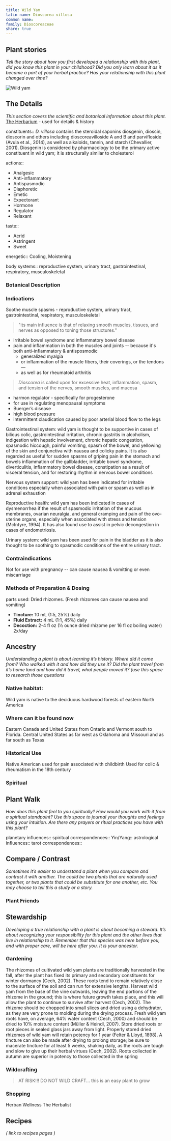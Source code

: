 ```yaml
---
title: Wild Yam
latin name: Dioscorea villosa
common name: 
family: Dioscoreaceae
share: true
---
```

## Plant stories
_Tell the story about how you first developed a relationship with this plant, did you know this plant in your childhood? Did you only learn about it as it became a part of your herbal practice? Has your relationship with this plant changed over time?_

![Wild yam](https://herbarium.theherbalacademy.com/wp-content/uploads/2022/11/Wild-yam-erika5_edited.jpg)
## The Details
_This section covers the scientific and botanical information about this plant._
[The Herbarium](https://herbarium.theherbalacademy.com/monograph/wild-yam/) - used for details & history

constituents::
_D. villosa_ contains the steroidal saponins diosgenin, dioscin, dioscorin and others including dioscoreavilloside A and B and parvifloside (Avula et al., 2014), as well as alkaloids, tannin, and starch (Chevallier, 2001). Diosgenin is considered by pharmacology to be the primary active constituent in wild yam; it is structurally similar to cholesterol

actions::
- Analgesic 
- Anti-inflammatory 
- Antispasmodic 
- Diaphoretic 
- Emetic 
- Expectorant 
- Hormone 
- Regulator 
- Relaxant

taste::
- Acrid 
- Astringent 
- Sweet

energetic:: Cooling, Moistening

body systems:: reproductive system, urinary tract, gastrointestinal, respiratory, musculoskeletal

### Botanical Description



### Indications
Soothe muscle spasms - reproductive system, urinary tract, gastrointestinal, respiratory, musculoskeletal
> "its main influence is that of relaxing smooth muscles, tissues, and nerves as opposed to toning those structures."

- irritable bowel syndrome and inflammatory bowel disease
- pain and inflammation in both the muscles and joints -- because it's both anti-inflammatory & antisposmodic 
	- generalized myalgia
	- or inflammation of the muscle fibers, their coverings, or the tendons—
	- as well as for rheumatoid arthritis
> _Dioscorea_ is called upon for excessive heat, inflammation, spasm, and tension of the nerves, smooth muscles, and mucosa

- harmon regulator - specifically for progesterone
- for use in regulating menopausal symptoms
- Buerger’s disease  
- high blood pressure
- intermittent claudication caused by poor arterial blood flow to the legs 

Gastrointestinal system: wild yam is thought to be supportive in cases of bilious colic, gastrointestinal irritation, chronic gastritis in alcoholism, indigestion with hepatic involvement, chronic hepatic congestion, spasmodic hiccough, painful vomiting, spasm of the bowel, and yellowing of the skin and conjunctiva with nausea and colicky pains. It is also regarded as useful for sudden spasms of griping pain in the stomach and bowels inflammation of the gallbladder, irritable bowel syndrome, diverticulitis, inflammatory bowel disease, constipation as a result of visceral tension, and for restoring rhythm in nervous bowel conditions

Nervous system support: wild yam has been indicated for irritable conditions especially when associated with pain or spasm as well as in adrenal exhaustion

Reproductive health: wild yam has been indicated in cases of dysmenorrhea if the result of spasmodic irritation of the mucous membranes, ovarian neuralgia, and general cramping and pain of the ovo-uterine organs, especially when associated with stress and tension (McIntyre, 1994). It has also found use to assist in pelvic decongestion in cases of endometriosis.

Urinary system: wild yam has been used for pain in the bladder as it is also thought to be soothing to spasmodic conditions of the entire urinary tract.



### Contraindications
Not for use with pregnancy -- can cause nausea & vomitting or even miscarriage

### Methods of Preparation & Dosing
parts used: Dried rhizomes. (Fresh rhizomes can cause nausea and vomiting)
- **Tincture:** 10 mL (1:5, 25%) daily 
- **Fluid Extract:** 4 mL (1:1, 45%) daily 
- **Decoction:** 2-4 fl oz (½ ounce dried rhizome per 16 fl oz boiling water) 2x/day 

## Ancestry
_Understanding a plant is about learning it’s history. Where did it come from? Who walked with it and how did they use it? Did the plant travel from it’s home land and how did it travel, what people moved it? (use this space to research those questions_

### Native habitat:
Wild yam is native to the deciduous hardwood forests of eastern North America

### Where can it be found now
Eastern Canada and United States from Ontario and Vermont south to Florida. Central United States as far west as Oklahoma and Missouri and as far south as Texas

### Historical Use
Native American used for pain associated with childbirth 
Used for colic & rheumatism in the 18th century

### Spiritual





## Plant Walk
_How does this plant feel to you spiritually? How would you work with it from a spiritual standpoint? Use this space to journal your thoughts and feelings using your intuition. Are there any prayers or ritual practices you have with this plant?_

planetary influences::
spiritual correspondences::
Yin/Yang::
astrological influences::
tarot correspondences::

## Compare / Contrast
_Sometimes it’s easier to understand a plant when you compare and contrast it with another. The could be two plants that are naturally used together, or two plants that could be substitute for one another, etc. You may choose to tell this a study or a story._

### Plant Friends


## Stewardship
_Developing a true relationship with a plant is about becoming a steward. It’s about recognizing your responsibility for this plant and the other lives that live in relationship to it. Remember that this species was here before you, and with proper care, will be here after you. It is your ancestor._

### Gardening
The rhizomes of cultivated wild yam plants are traditionally harvested in the fall, after the plant has fixed its primary and secondary constituents for winter dormancy (Cech, 2002). These roots tend to remain relatively close to the surface of the soil and can run for extensive lengths. Harvest wild yam from the base of the vine outwards, leaving the end portions of the rhizome in the ground; this is where future growth takes place, and this will allow the plant to continue to survive after harvest (Cech, 2002). The rhizome should be chopped into small slices and dried using a dehydrator, as they are very prone to molding during the drying process. Fresh wild yam roots have, on average, 64% water content (Cech, 2000) and should be dried to 10% moisture content (Müller & Heindl, 2007). Store dried roots or root pieces in sealed glass jars away from light. Properly stored dried rhizomes of wild yam will retain potency for 1 year (Felter & Lloyd, 1898). A tincture can also be made after drying to prolong storage; be sure to macerate tincture for at least 5 weeks, shaking daily, as the roots are tough and slow to give up their herbal virtues (Cech, 2002). Roots collected in autumn are superior in potency to those collected in the spring

### Wildcrafting
> AT RISK!!! DO NOT WILD CRAFT... this is an easy plant to grow

### Shopping
Herban Wellness
The Herbalist

## Recipes
_( link to recipes pages )_
